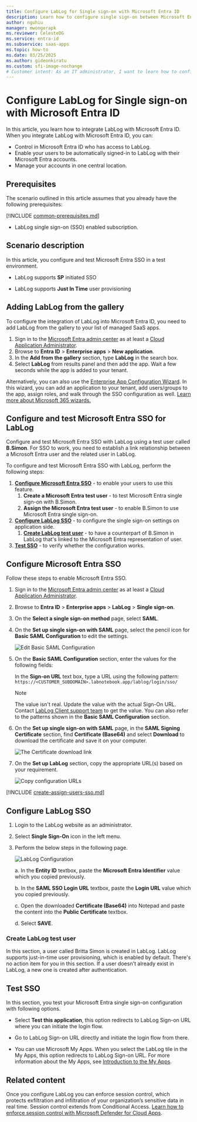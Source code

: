 ```yaml
---
title: Configure LabLog for Single sign-on with Microsoft Entra ID
description: Learn how to configure single sign-on between Microsoft Entra ID and LabLog.
author: nguhiu
manager: mwongerapk
ms.reviewer: CelesteDG
ms.service: entra-id
ms.subservice: saas-apps
ms.topic: how-to
ms.date: 03/25/2025
ms.author: gideonkiratu
ms.custom: sfi-image-nochange
# Customer intent: As an IT administrator, I want to learn how to configure single sign-on between Microsoft Entra ID and LabLog so that I can control who has access to LabLog, enable automatic sign-in with Microsoft Entra accounts, and manage my accounts in one central location.
---
```


# Configure LabLog for Single sign-on with Microsoft Entra ID

In this article,  you learn how to integrate LabLog with Microsoft Entra ID. When you integrate LabLog with Microsoft Entra ID, you can:

* Control in Microsoft Entra ID who has access to LabLog.
* Enable your users to be automatically signed-in to LabLog with their Microsoft Entra accounts.
* Manage your accounts in one central location.

## Prerequisites
The scenario outlined in this article assumes that you already have the following prerequisites:

[!INCLUDE [common-prerequisites.md](~/identity/saas-apps/includes/common-prerequisites.md)]
* LabLog single sign-on (SSO) enabled subscription.

## Scenario description

In this article,  you configure and test Microsoft Entra SSO in a test environment.

* LabLog supports **SP** initiated SSO

* LabLog supports **Just In Time** user provisioning


## Adding LabLog from the gallery

To configure the integration of LabLog into Microsoft Entra ID, you need to add LabLog from the gallery to your list of managed SaaS apps.

1. Sign in to the [Microsoft Entra admin center](https://entra.microsoft.com) as at least a [Cloud Application Administrator](~/identity/role-based-access-control/permissions-reference.md#cloud-application-administrator).
1. Browse to **Entra ID** > **Enterprise apps** > **New application**.
1. In the **Add from the gallery** section, type **LabLog** in the search box.
1. Select **LabLog** from results panel and then add the app. Wait a few seconds while the app is added to your tenant.

 Alternatively, you can also use the [Enterprise App Configuration Wizard](https://portal.office.com/AdminPortal/home?Q=Docs#/azureadappintegration). In this wizard, you can add an application to your tenant, add users/groups to the app, assign roles, and walk through the SSO configuration as well. [Learn more about Microsoft 365 wizards.](/microsoft-365/admin/misc/azure-ad-setup-guides)


<a name='configure-and-test-azure-ad-sso-for-lablog'></a>

## Configure and test Microsoft Entra SSO for LabLog

Configure and test Microsoft Entra SSO with LabLog using a test user called **B.Simon**. For SSO to work, you need to establish a link relationship between a Microsoft Entra user and the related user in LabLog.

To configure and test Microsoft Entra SSO with LabLog, perform the following steps:

1. **[Configure Microsoft Entra SSO](#configure-azure-ad-sso)** - to enable your users to use this feature.
    1. **Create a Microsoft Entra test user** - to test Microsoft Entra single sign-on with B.Simon.
    1. **Assign the Microsoft Entra test user** - to enable B.Simon to use Microsoft Entra single sign-on.
1. **[Configure LabLog SSO](#configure-lablog-sso)** - to configure the single sign-on settings on application side.
    1. **[Create LabLog test user](#create-lablog-test-user)** - to have a counterpart of B.Simon in LabLog that's linked to the Microsoft Entra representation of user.
1. **[Test SSO](#test-sso)** - to verify whether the configuration works.

<a name='configure-azure-ad-sso'></a>

## Configure Microsoft Entra SSO

Follow these steps to enable Microsoft Entra SSO.

1. Sign in to the [Microsoft Entra admin center](https://entra.microsoft.com) as at least a [Cloud Application Administrator](~/identity/role-based-access-control/permissions-reference.md#cloud-application-administrator).
1. Browse to **Entra ID** > **Enterprise apps** > **LabLog** > **Single sign-on**.
1. On the **Select a single sign-on method** page, select **SAML**.
1. On the **Set up single sign-on with SAML** page, select the pencil icon for **Basic SAML Configuration** to edit the settings.

   ![Edit Basic SAML Configuration](common/edit-urls.png)

1. On the **Basic SAML Configuration** section, enter the values for the following fields:

    In the **Sign-on URL** text box, type a URL using the following pattern:
    `https://<CUSTOMER_SUBDOMAIN>.labnotebook.app/lablog/login/sso/`

	> [!NOTE]
	> The value isn't real. Update the value with the actual Sign-On URL. Contact [LabLog Client support team](mailto:support@labnotebook.app) to get the value. You can also refer to the patterns shown in the **Basic SAML Configuration** section.

1. On the **Set up single sign-on with SAML** page, in the **SAML Signing Certificate** section,  find **Certificate (Base64)** and select **Download** to download the certificate and save it on your computer.

	![The Certificate download link](common/certificatebase64.png)

1. On the **Set up LabLog** section, copy the appropriate URL(s) based on your requirement.

	![Copy configuration URLs](common/copy-configuration-urls.png)

<a name='create-an-azure-ad-test-user'></a>

[!INCLUDE [create-assign-users-sso.md](~/identity/saas-apps/includes/create-assign-users-sso.md)]

## Configure LabLog SSO

1. Login to the LabLog website as an administrator.

1. Select **Single Sign-On** icon in the left menu.

1. Perform the below steps in the following page.

	![LabLog Configuration](./media/lablog-tutorial/single-sign-on.png)

	a. In the **Entity ID** textbox, paste the **Microsoft Entra Identifier** value which you copied previously.

	b. In the **SAML SSO Login URL** textbox, paste the **Login URL** value which you copied previously.

	c. Open the downloaded **Certificate (Base64)** into Notepad and paste the content into the **Public Certificate** textbox.

	d. Select **SAVE**.


### Create LabLog test user

In this section, a user called Britta Simon is created in LabLog. LabLog supports just-in-time user provisioning, which is enabled by default. There's no action item for you in this section. If a user doesn't already exist in LabLog, a new one is created after authentication.

## Test SSO 

In this section, you test your Microsoft Entra single sign-on configuration with following options. 

* Select **Test this application**, this option redirects to LabLog Sign-on URL where you can initiate the login flow. 

* Go to LabLog Sign-on URL directly and initiate the login flow from there.

* You can use Microsoft My Apps. When you select the LabLog tile in the My Apps, this option redirects to LabLog Sign-on URL. For more information about the My Apps, see [Introduction to the My Apps](https://support.microsoft.com/account-billing/sign-in-and-start-apps-from-the-my-apps-portal-2f3b1bae-0e5a-4a86-a33e-876fbd2a4510).


## Related content

Once you configure LabLog you can enforce session control, which protects exfiltration and infiltration of your organization’s sensitive data in real time. Session control extends from Conditional Access. [Learn how to enforce session control with Microsoft Defender for Cloud Apps](/cloud-app-security/proxy-deployment-any-app).
